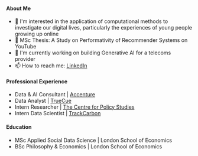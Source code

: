 #### About Me

- 🔭 I'm interested in the application of computational methods to investigate our digital lives, particularly the experiences of young people growing up online
- 🥁 MSc Thesis: A Study on Performativity of Recommender Systems on YouTube
- 🌱 I'm currently working on building Generative AI for a telecoms provider
- 📫 How to reach me: [LinkedIn](https://www.linkedin.com/in/sophiehiscock/)

#### Professional Experience

- Data & AI Consultant | [Accenture](https://www.accenture.com/gb-en)
- Data Analyst | [TrueCue](https://www.linkedin.com/company/42392227/?lipi=urn%3Ali%3Apage%3Ad_flagship3_profile_view_base%3BZ%2B7EL%2FWrRyic5L3dYy3tDg%3D%3D)
- Intern Researcher | [The Centre for Policy Studies](https://cps.org.uk)
- Intern Data Scientist | [TrackCarbon](https://trackcarbon.com)

#### Education

- MSc Applied Social Data Science | London School of Economics
- BSc Philosophy & Economics | London School of Economics
